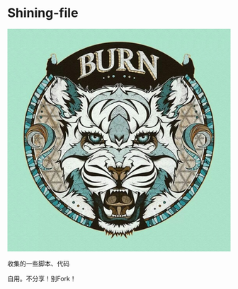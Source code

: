 # Shining-file
![谢谢合作](https://raw.githubusercontent.com/Jane-10u/Shining-file/main/img/tiger.jpg)


收集的一些脚本、代码

自用。不分享！别Fork！
